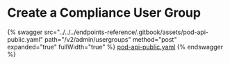 # Create a Compliance User Group

{% swagger src="../../../endpoints-reference/.gitbook/assets/pod-api-public.yaml" path="/v2/admin/usergroups" method="post" expanded="true" fullWidth="true" %}
[pod-api-public.yaml](../../../endpoints-reference/.gitbook/assets/pod-api-public.yaml)
{% endswagger %}
